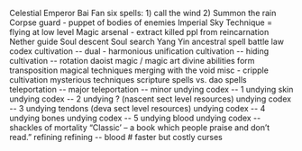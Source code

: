 Celestial Emperor Bai Fan six spells: 1) call the wind 2) Summon the rain
Corpse guard - puppet of bodies of enemies
Imperial Sky Technique = flying at low level
Magic arsenal - extract killed ppl from reincarnation
Nether guide
Soul descent
Soul search
Yang Yin ancestral spell
battle law
codex
cultivation -- dual - harmonious unification
cultivation -- hiding
cultivation -- rotation
daoist magic / magic art
divine abilities
form transposition
magical techniques
merging with the void
misc - cripple cultivation
mysterious techniques
scripture
spells vs. dao spells
teleportation -- major
teleportation -- minor
undying codex -- 1 undying skin
undying codex -- 2 undying ? (nascent sect level resources)
undying codex -- 3 undying tendons (deva sect level resources)
undying codex -- 4 undying bones
undying codex -- 5 undying blood
undying codex -- shackles of mortality
“Classic’ – a book which people praise and don’t read.”
refining
refining -- blood # faster but costly
curses

